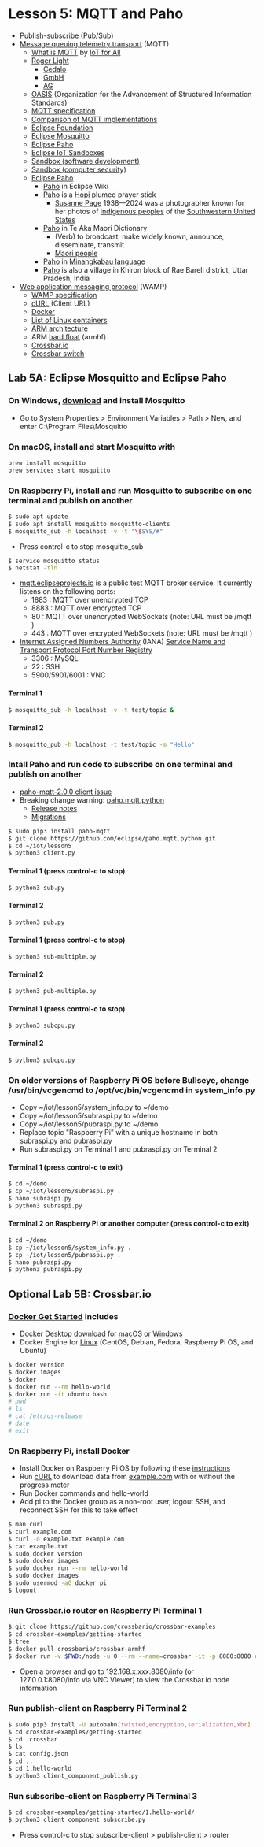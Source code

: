 # Lesson 5: MQTT and Paho
* [Publish-subscribe](https://en.wikipedia.org/wiki/Publish%E2%80%93subscribe_pattern) (Pub/Sub)
* [Message queuing telemetry transport](https://en.wikipedia.org/wiki/MQTT) (MQTT)
  * [What is MQTT](https://www.youtube.com/watch?v=t5b7gGYAezQ) by [IoT for All](https://www.youtube.com/@IoTForAll)
  * [Roger Light](https://github.com/ralight)
    * [Cedalo](https://cedalo.com/) 
    * [GmbH](https://en.wikipedia.org/wiki/Gesellschaft_mit_beschr%C3%A4nkter_Haftung)
    * [AG](https://en.wikipedia.org/wiki/Aktiengesellschaft)
  * [OASIS](https://en.wikipedia.org/wiki/OASIS_(organization)) (Organization for the Advancement of Structured Information Standards)
  * [MQTT specification](https://mqtt.org/mqtt-specification/)
  * [Comparison of MQTT implementations](https://en.wikipedia.org/wiki/Comparison_of_MQTT_implementations)
  * [Eclipse Foundation](https://en.wikipedia.org/wiki/Eclipse_Foundation)
  * [Eclipse Mosquitto](https://mosquitto.org/)
  * [Eclipse Paho](https://en.wikipedia.org/wiki/Eclipse_Paho)
  * [Eclipse IoT Sandboxes](https://iot.eclipse.org/projects/sandboxes/)
  * [Sandbox (software development)](https://en.wikipedia.org/wiki/Sandbox_(software_development))
  * [Sandbox (computer security)](https://en.wikipedia.org/wiki/Sandbox_(computer_security))
  * [Eclipse Paho](https://en.wikipedia.org/wiki/Eclipse_Paho)
    * [Paho](https://wiki.eclipse.org/Paho) in Eclipse Wiki
    * [Paho](https://www.merriam-webster.com/dictionary/paho) is a [Hopi](https://en.wikipedia.org/wiki/Hopi) plumed prayer stick
      * [Susanne Page](https://en.wikipedia.org/wiki/Susanne_Page) 1938&mdash;2024 was a photographer known for her photos of [indigenous peoples](https://en.wikipedia.org/wiki/Indigenous_peoples) of the [Southwestern United States](https://en.wikipedia.org/wiki/Southwestern_United_States)
    * [Paho](https://maoridictionary.co.nz/search/?keywords=paho) in Te Aka Maori Dictionary
      * (Verb) to broadcast, make widely known, announce, disseminate, transmit
      * [Maori people](https://en.wikipedia.org/wiki/M%C4%81ori_people)
    * [Paho](https://forvo.com/search/paho/) in [Minangkabau language](https://en.wikipedia.org/wiki/Minangkabau_language)
    * [Paho](https://en.wikipedia.org/wiki/Paho) is also a village in Khiron block of Rae Bareli district, Uttar Pradesh, India
* [Web application messaging protocol](https://en.wikipedia.org/wiki/Web_Application_Messaging_Protocol) (WAMP)
  * [WAMP specification](https://wamp-proto.org/spec.html)
  * [cURL](https://en.wikipedia.org/wiki/CURL) (Client URL)
  * [Docker](https://en.wikipedia.org/wiki/Docker_(software))
  * [List of Linux containers](https://en.wikipedia.org/wiki/List_of_Linux_containers)
  * [ARM architecture](https://en.wikipedia.org/wiki/ARM_architecture)
  * ARM [hard float](https://www.raspberrypi.org/forums/viewtopic.php?t=11177) (armhf)
  * [Crossbar.io](https://crossbar.io/docs/Getting-Started/)
  * [Crossbar switch](https://en.wikipedia.org/wiki/Crossbar_switch)

## Lab 5A: Eclipse Mosquitto and Eclipse Paho

### On Windows, [download](https://mosquitto.org/download/) and install Mosquitto
* Go to System Properties > Environment Variables > Path > New, and enter C:\Program Files\Mosquitto
### On macOS, install and start Mosquitto with
```sh
brew install mosquitto
brew services start mosquitto
```
### On Raspberry Pi, install and run Mosquitto to subscribe on one terminal and publish on another
```sh
$ sudo apt update
$ sudo apt install mosquitto mosquitto-clients
$ mosquitto_sub -h localhost -v -t "\$SYS/#"
```
* Press control-c to stop mosquitto_sub
```sh
$ service mosquitto status
$ netstat -tln
```
* [mqtt.eclipseprojects.io](https://mqtt.eclipseprojects.io/) is a public test MQTT broker service. It currently listens on the following ports:
  * 1883 : MQTT over unencrypted TCP
  * 8883 : MQTT over encrypted TCP
  * 80 : MQTT over unencrypted WebSockets (note: URL must be /mqtt )
  * 443 : MQTT over encrypted WebSockets (note: URL must be /mqtt )
* [Internet Assigned Numbers Authority](https://en.wikipedia.org/wiki/Internet_Assigned_Numbers_Authority) (IANA) [Service Name and Transport Protocol Port Number Registry](https://www.iana.org/assignments/service-names-port-numbers/service-names-port-numbers.xhtml)
  * 3306 : MySQL
  * 22 : SSH
  * 5900/5901/6001 : VNC
#### Terminal 1
```sh
$ mosquitto_sub -h localhost -v -t test/topic &
```
#### Terminal 2
```sh
$ mosquitto_pub -h localhost -t test/topic -m "Hello"
```
### Intall Paho and run code to subscribe on one terminal and publish on another
* [paho-mqtt-2.0.0 client issue](https://github.com/eclipse/paho.mqtt.python/issues/814)
* Breaking change warning: [paho.mqtt.python](https://github.com/eclipse/paho.mqtt.python)
  * [Release notes](https://eclipse.dev/paho/files/paho.mqtt.python/html/index.html)
  * [Migrations](https://eclipse.dev/paho/files/paho.mqtt.python/html/migrations.html)
```sh
$ sudo pip3 install paho-mqtt
$ git clone https://github.com/eclipse/paho.mqtt.python.git
$ cd ~/iot/lesson5
$ python3 client.py
```
#### Terminal 1 (press control-c to stop)
```sh
$ python3 sub.py
```
#### Terminal 2
```sh
$ python3 pub.py
```
#### Terminal 1 (press control-c to stop)
```sh
$ python3 sub-multiple.py
```
#### Terminal 2
```sh
$ python3 pub-multiple.py
```
#### Terminal 1 (press control-c to stop)
```sh
$ python3 subcpu.py
```
#### Terminal 2
```sh
$ python3 pubcpu.py
```
### On older versions of Raspberry Pi OS before Bullseye, change /usr/bin/vcgencmd to /opt/vc/bin/vcgencmd in system_info.py
* Copy ~/iot/lesson5/system_info.py to ~/demo
* Copy ~/iot/lesson5/subraspi.py to ~/demo
* Copy ~/iot/lesson5/pubraspi.py to ~/demo
* Replace topic "Raspberry Pi" with a unique hostname in both subraspi.py and pubraspi.py
* Run subraspi.py on Terminal 1 and pubraspi.py on Terminal 2
#### Terminal 1 (press control-c to exit)
```sh
$ cd ~/demo
$ cp ~/iot/lesson5/subraspi.py .
$ nano subraspi.py
$ python3 subraspi.py
```
#### Terminal 2 on Raspberry Pi or another computer (press control-c to exit)
```sh
$ cd ~/demo
$ cp ~/iot/lesson5/system_info.py .
$ cp ~/iot/lesson5/pubraspi.py .
$ nano pubraspi.py
$ python3 pubraspi.py
```

## Optional Lab 5B: Crossbar.io

### [Docker Get Started](https://www.docker.com/get-started) includes

* Docker Desktop download for [macOS](https://docs.docker.com/docker-for-mac/install/) or [Windows](https://docs.docker.com/docker-for-windows/install/)
* Docker Engine for [Linux](https://docs.docker.com/engine/install/) (CentOS, Debian, Fedora, Raspberry Pi OS, and Ubuntu)
```sh
$ docker version
$ docker images
$ docker 
$ docker run --rm hello-world
$ docker run -it ubuntu bash
# pwd
# ls
# cat /etc/os-release
# date
# exit
```

### On Raspberry Pi, install Docker
* Install Docker on Raspberry Pi OS by following these [instructions](https://withblue.ink/2020/06/24/docker-and-docker-compose-on-raspberry-pi-os.html)
* Run [cURL](https://en.wikipedia.org/wiki/CURL) to download data from [example.com](https://en.wikipedia.org/wiki/Example.com) with or without the progress meter
* Run Docker commands and hello-world
* Add pi to the Docker group as a non-root user, logout SSH, and reconnect SSH for this to take effect
```sh
$ man curl
$ curl example.com
$ curl -o example.txt example.com
$ cat example.txt
$ sudo docker version
$ sudo docker images
$ sudo docker run --rm hello-world
$ sudo docker images
$ sudo usermod -aG docker pi
$ logout
```
### Run Crossbar.io router on Raspberry Pi Terminal 1
```sh
$ git clone https://github.com/crossbario/crossbar-examples
$ cd crossbar-examples/getting-started
$ tree
$ docker pull crossbario/crossbar-armhf
$ docker run -v $PWD:/node -u 0 --rm --name=crossbar -it -p 8080:8080 crossbario/crossbar-armhf
```
* Open a browser and go to 192.168.x.xxx:8080/info (or 127.0.0.1:8080/info via VNC Viewer) to view the Crossbar.io node information
### Run publish-client on Raspberry Pi Terminal 2
```sh
$ sudo pip3 install -U autobahn[twisted,encryption,serialization,xbr]
$ cd crossbar-examples/getting-started
$ cd .crossbar
$ ls
$ cat config.json
$ cd ..
$ cd 1.hello-world
$ python3 client_component_publish.py
```
### Run subscribe-client on Raspberry Pi Terminal 3
```sh
$ cd crossbar-examples/getting-started/1.hello-world/
$ python3 client_component_subscribe.py
```
* Press control-c to stop subscribe-client > publish-client > router
